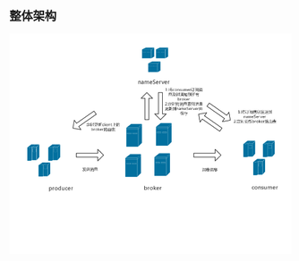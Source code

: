 ## 整体架构
![boltmq架构图](https://github.com/jyunchyou/boltmq/blob/master/docs/images/%E6%95%B4%E4%BD%93%E6%9E%B6%E6%9E%84%E5%9B%BE.png)
